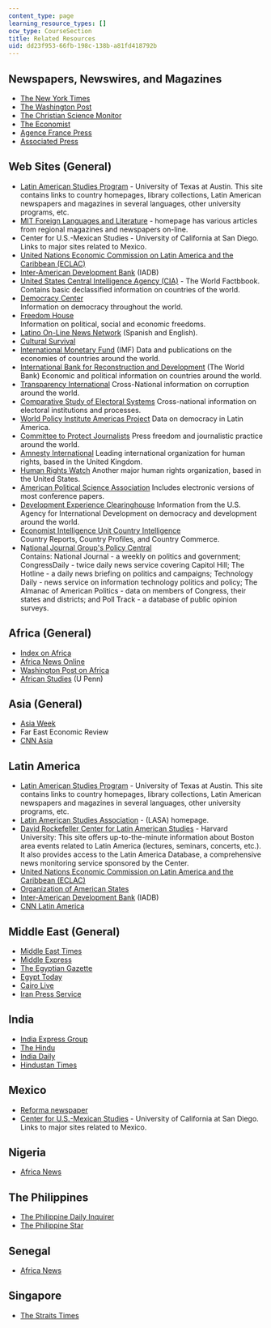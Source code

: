 ```yaml
---
content_type: page
learning_resource_types: []
ocw_type: CourseSection
title: Related Resources
uid: dd23f953-66fb-198c-138b-a81fd418792b
---
```


Newspapers, Newswires, and Magazines
------------------------------------

*   [The New York Times](http://www.nytimes.com/)
*   [The Washington Post](http://www.washingtonpost.com/)
*   [The Christian Science Monitor](http://www.csmonitor.com/)
*   [The Economist](http://www.economist.com/)
*   [Agence France Press](http://www.afp.com/en/)
*   [Associated Press](http://www.ap.org/)

Web Sites (General)
-------------------

*   [Latin American Studies Program](https://lasp.einaudi.cornell.edu/) - University of Texas at Austin. This site contains links to country homepages, library collections, Latin American newspapers and magazines in several languages, other university programs, etc.
*   [MIT Foreign Languages and Literature](http://web.mit.edu/fll/www/) - homepage has various articles from regional magazines and newspapers on-line.
*   Center for U.S.-Mexican Studies - University of California at San Diego. Links to major sites related to Mexico.
*   [United Nations Economic Commission on Latin America and the Caribbean (ECLAC)](https://www.cepal.org/en)
*   [Inter-American Development Bank](http://www.iadb.org/) (IADB)
*   [United States Central Intelligence Agency (CIA)](https://www.cia.gov/library/publications/the-world-factbook/index.html) - The World Factbbook. Contains basic declassified information on countries of the world.
*   [Democracy Center](http://www.democracyctr.org/)  
    Information on democracy throughout the world.
*   [Freedom House](http://www.freedomhouse.org/)  
    Information on political, social and economic freedoms.
*   [Latino On-Line News Network](http://ctlatinonews.com/) (Spanish and English).
*   [Cultural Survival](http://www.cs.org/)
*   [International Monetary Fund](http://www.imf.org/) (IMF) Data and publications on the economies of countries around the world.
*   [International Bank for Reconstruction and Development](http://www.worldbank.org/) (The World Bank) Economic and political information on countries around the world.
*   [Transparency International](http://www.transparency.org/) Cross-National information on corruption around the world.
*   [Comparative Study of Electoral Systems](http://www.umich.edu/~cses/) Cross-national information on electoral institutions and processes.
*   [World Policy Institute Americas Project](http://www.worldpolicy.org/fellows-by-area-of-expertise) Data on democracy in Latin America.
*   [Committee to Protect Journalists](http://www.cpj.org/) Press freedom and journalistic practice around the world.
*   [Amnesty International](http://www.amnesty.org/) Leading international organization for human rights, based in the United Kingdom.
*   [Human Rights Watch](http://www.hrw.org/) Another major human rights organization, based in the United States.
*   [American Political Science Association](http://www.apsanet.org/) Includes electronic versions of most conference papers.
*   [Development Experience Clearinghouse](https://dec.usaid.gov/dec/home/Default.aspx) Information from the U.S. Agency for International Development on democracy and development around the world.
*   [Economist Intelligence Unit Country Intelligence](https://country.eiu.com/AllCountries.aspx)  
    Country Reports, Country Profiles, and Country Commerce.
*   N[ational Journal Group's Policy Central](https://clio.columbia.edu/databases/3020149)  
    Contains: National Journal - a weekly on politics and government; CongressDaily - twice daily news service covering Capitol Hill; The Hotline - a daily news briefing on politics and campaigns; Technology Daily - news service on information technology politics and policy; The Almanac of American Politics - data on members of Congress, their states and districts; and Poll Track - a database of public opinion surveys.

Africa (General)
----------------

*   [Index on Africa](http://www.afrika.no/)
*   [Africa News Online](http://allafrica.com/)
*   [Washington Post on Africa](http://www.washingtonpost.com/)
*   [African Studies](https://africana.sas.upenn.edu/) (U Penn)

Asia (General)
--------------

*   [Asia Week](http://www.pathfinder.com/pathfinder/index.html)
*   Far East Economic Review
*   [CNN Asia](http://edition.cnn.com/ASIA/)

Latin America
-------------

*   [Latin American Studies Program](https://lasp.einaudi.cornell.edu/) - University of Texas at Austin. This site contains links to country homepages, library collections, Latin American newspapers and magazines in several languages, other university programs, etc.
*   [Latin American Studies Association](http://lasa.international.pitt.edu/) - (LASA) homepage.
*   [David Rockefeller Center for Latin American Studies](http://drclas.harvard.edu/) - Harvard University: This site offers up-to-the-minute information about Boston area events related to Latin America (lectures, seminars, concerts, etc.). It also provides access to the Latin America Database, a comprehensive news monitoring service sponsored by the Center.
*   [United Nations Economic Commission on Latin America and the Caribbean (ECLAC)](http://www.eclac.cl/default.asp?idioma=IN)
*   [Organization of American States](https://www.britannica.com/topic/Organization-of-American-States)
*   [Inter-American Development Bank](http://www.iadb.org/) (IADB)
*   [CNN Latin America](http://www.cnn.com/WORLD/americas/archive/)

Middle East (General)
---------------------

*   [Middle East Times](http://www.mideast-times.com/)
*   [Middle Express](http://www.middlexpress.com/)
*   [The Egyptian Gazette](http://www.egy.com/)
*   [Egypt Today](http://www.egypttoday.com/)
*   [Cairo Live](http://www.cairolive.com/)
*   [Iran Press Service](http://www.acronymfinder.com/Iran-Press-Service-(IPS).html)

India
-----

*   [India Express Group](http://www.expressindia.com/)
*   [The Hindu](http://www.indiaserver.com./thehindu/)
*   [India Daily](http://www.allindiadaily.com/)
*   [Hindustan Times](http://www.hindustantimes.com/)

Mexico
------

*   [Reforma newspaper](http://www.reforma.com/)
*   [Center for U.S.-Mexican Studies](http://usmex.ucsd.edu/) - University of California at San Diego. Links to major sites related to Mexico.

Nigeria
-------

*   [Africa News](http://allafrica.com/nigeria)

The Philippines
---------------

*   [The Philippine Daily Inquirer](http://www.inquirer.net/)
*   [The Philippine Star](http://www.philstar.com/)

Senegal
-------

*   [Africa News](http://allafrica.com/senegal/)

Singapore
---------

*   [The Straits Times](http://www.straitstimes.com/singapore)